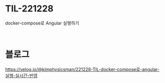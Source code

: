 # TIL-221228
docker-compose로 Angular 실행하기

<br/>

# 블로그   
https://velog.io/@kimphysicsman/221228-TIL-docker-compose로-angular-실행-실시간-반영
